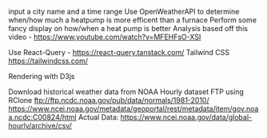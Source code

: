 input a city name and a time range
Use OpenWeatherAPI to determine when/how much a heatpump is more efficent than a furnace
Perform some fancy display on how/when a heat pump is better
Analysis based off this video - https://www.youtube.com/watch?v=MFEHFsO-XSI

Use React-Query - https://react-query.tanstack.com/
Tailwind CSS https://tailwindcss.com/

Rendering with D3js

Download historical weather data from NOAA Hourly dataset FTP using RClone
ftp://ftp.ncdc.noaa.gov/pub/data/normals/1981-2010/
https://www.ncei.noaa.gov/metadata/geoportal/rest/metadata/item/gov.noaa.ncdc:C00824/html
Actual Data:
https://www.ncei.noaa.gov/data/global-hourly/archive/csv/

